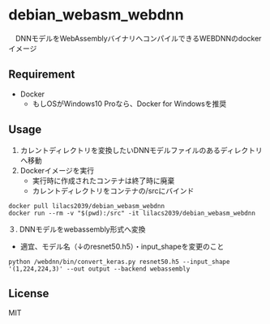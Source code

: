 # debian_webasm_webdnn

　DNNモデルをWebAssemblyバイナリへコンパイルできるWEBDNNのdockerイメージ

## Requirement
- Docker
    - もしOSがWindows10 Proなら、Docker for Windowsを推奨

## Usage

1. カレントディレクトリを変換したいDNNモデルファイルのあるディレクトリへ移動
1. Dockerイメージを実行
    - 実行時に作成されたコンテナは終了時に廃棄
    - カレントディレクトリをコンテナの/srcにバインド

```
docker pull lilacs2039/debian_webasm_webdnn
docker run --rm -v "$(pwd):/src" -it lilacs2039/debian_webasm_webdnn
```

３. DNNモデルをwebassembly形式へ変換
- 適宜、モデル名（↓のresnet50.h5）・input_shapeを変更のこと

```
python /webdnn/bin/convert_keras.py resnet50.h5 --input_shape '(1,224,224,3)' --out output --backend webassembly
```

## License
MIT
